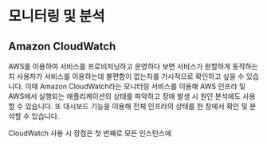 # 모니터링 및 분석

## Amazon CloudWatch

AWS를 이용하여 서비스를 프로비저닝하고 운영하다 보면 서비스가 원할하게 동작하는지 사용자가 서비스를 이용하는데 불편함이 없는지를 가시적으로 확인하고 싶을 수 있습니다. 이때 Amazon CloudWatch라는 모니터링 서비스를 이용해 AWS 인프라 및 AWS에서 실행되는 애플리케이션의 상태를 파악하고 장애 발생 시 원인 분석에도 사용할 수 있습니다. 또 대시보드 기능을 이용해 전체 인프라의 상태를 한 창에서 확인 및 분석할 수 있습니다.

CloudWatch 사용 시 장점은 첫 번째로 모든 인스턴스에
